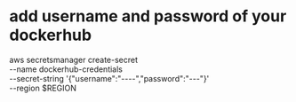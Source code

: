 
# add username and password of your dockerhub
aws secretsmanager create-secret \
    --name dockerhub-credentials \
    --secret-string '{"username":"----","password":"---"}' \
    --region $REGION